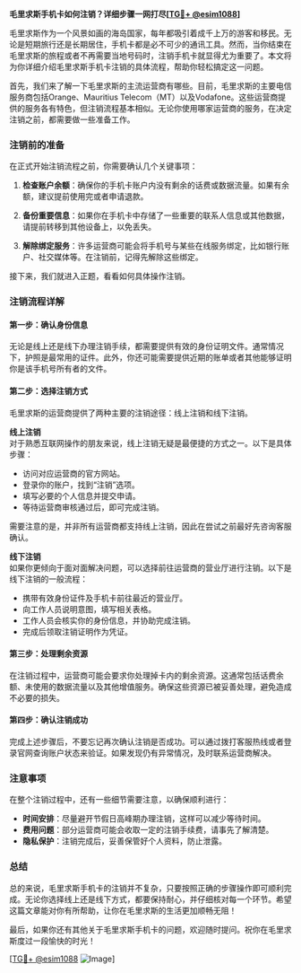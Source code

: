**毛里求斯手机卡如何注销？详细步骤一网打尽[[TG💪+ @esim1088](https://t.me/s/esim1088)]**

毛里求斯作为一个风景如画的海岛国家，每年都吸引着成千上万的游客和移民。无论是短期旅行还是长期居住，手机卡都是必不可少的通讯工具。然而，当你结束在毛里求斯的旅程或者不再需要当地号码时，注销手机卡就显得尤为重要了。本文将为你详细介绍毛里求斯手机卡注销的具体流程，帮助你轻松搞定这一问题。

首先，我们来了解一下毛里求斯的主流运营商有哪些。目前，毛里求斯的主要电信服务商包括Orange、Mauritius Telecom（MT）以及Vodafone。这些运营商提供的服务各有特色，但注销流程基本相似。无论你使用哪家运营商的服务，在决定注销之前，都需要做一些准备工作。

### 注销前的准备

在正式开始注销流程之前，你需要确认几个关键事项：

1. **检查账户余额**：确保你的手机卡账户内没有剩余的话费或数据流量。如果有余额，建议提前使用完或者申请退款。
   
2. **备份重要信息**：如果你在手机卡中存储了一些重要的联系人信息或其他数据，请提前转移到其他设备上，以免丢失。

3. **解除绑定服务**：许多运营商可能会将手机号与某些在线服务绑定，比如银行账户、社交媒体等。在注销前，记得先解除这些绑定。

接下来，我们就进入正题，看看如何具体操作注销。

### 注销流程详解

#### 第一步：确认身份信息

无论是线上还是线下办理注销手续，都需要提供有效的身份证明文件。通常情况下，护照是最常用的证件。此外，你还可能需要提供近期的账单或者其他能够证明你是该手机号所有者的文件。

#### 第二步：选择注销方式

毛里求斯的运营商提供了两种主要的注销途径：线上注销和线下注销。

**线上注销**  
对于熟悉互联网操作的朋友来说，线上注销无疑是最便捷的方式之一。以下是具体步骤：
- 访问对应运营商的官方网站。
- 登录你的账户，找到“注销”选项。
- 填写必要的个人信息并提交申请。
- 等待运营商审核通过后，即可完成注销。

需要注意的是，并非所有运营商都支持线上注销，因此在尝试之前最好先咨询客服确认。

**线下注销**  
如果你更倾向于面对面解决问题，可以选择前往运营商的营业厅进行注销。以下是线下注销的一般流程：
- 携带有效身份证件及手机卡前往最近的营业厅。
- 向工作人员说明意图，填写相关表格。
- 工作人员会核实你的身份信息，并协助完成注销。
- 完成后领取注销证明作为凭证。

#### 第三步：处理剩余资源

在注销过程中，运营商可能会要求你处理掉卡内的剩余资源。这通常包括话费余额、未使用的数据流量以及其他增值服务。确保这些资源已被妥善处理，避免造成不必要的损失。

#### 第四步：确认注销成功

完成上述步骤后，不要忘记再次确认注销是否成功。可以通过拨打客服热线或者登录官网查询账户状态来验证。如果发现仍有异常情况，及时联系运营商解决。

### 注意事项

在整个注销过程中，还有一些细节需要注意，以确保顺利进行：

- **时间安排**：尽量避开节假日高峰期办理注销，这样可以减少等待时间。
- **费用问题**：部分运营商可能会收取一定的注销手续费，请事先了解清楚。
- **隐私保护**：注销完成后，妥善保管好个人资料，防止泄露。

### 总结

总的来说，毛里求斯手机卡的注销并不复杂，只要按照正确的步骤操作即可顺利完成。无论你选择线上还是线下方式，都要保持耐心，并仔细核对每一个环节。希望这篇文章能对你有所帮助，让你在毛里求斯的生活更加顺畅无阻！

最后，如果你还有其他关于毛里求斯手机卡的问题，欢迎随时提问。祝你在毛里求斯度过一段愉快的时光！

[[TG💪+ @esim1088](https://t.me/s/esim1088) ![Image](https://i.postimg.cc/4NQfJmqS/Snipaste-2025-05-13-00-14-12.png)]